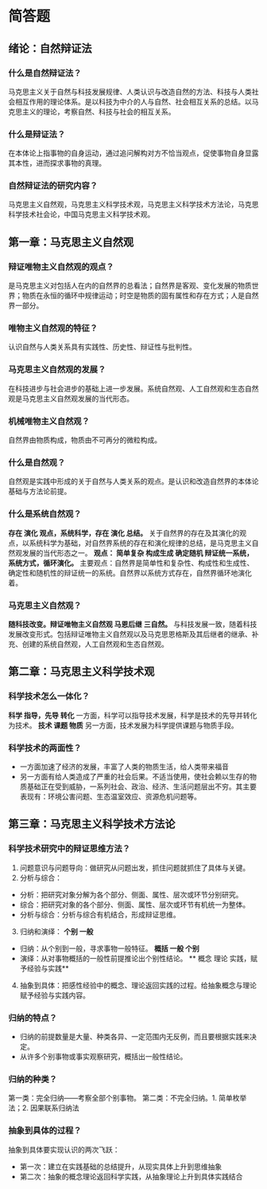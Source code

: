 # 简答题
## 绪论：自然辩证法
### 什么是自然辩证法？
马克思主义关于自然与科技发展规律、人类认识与改造自然的方法、科技与人类社会相互作用的理论体系。是以科技为中介的人与自然、社会相互关系的总结。以马克思主义的理论，考察自然、科技与社会的相互关系。
### 什么是辩证法？
在本体论上指事物的自身运动，通过追问解构对方不恰当观点，促使事物自身显露其本性，进而探求事物的真理。
### 自然辩证法的研究内容？
马克思主义自然观，马克思主义科学技术观，马克思主义科学技术方法论，马克思科学技术社会论，中国马克思主义科学技术观。
## 第一章：马克思主义自然观
### 辩证唯物主义自然观的观点？
是马克思主义对包括人在内的自然界的总看法；自然界是客观、变化发展的物质世界；物质在永恒的循环中规律运动；时空是物质的固有属性和存在方式；人是自然界一部分。
### 唯物主义自然观的特征？
认识自然与人类关系具有实践性、历史性、辩证性与批判性。
###  马克思主义自然观的发展？
在科技进步与社会进步的基础上进一步发展。系统自然观、人工自然观和生态自然观是马克思主义自然观发展的当代形态。
### 机械唯物主义自然观？
自然界由物质构成，物质由不可再分的微粒构成。
### 什么是自然观？
自然观是实践中形成的关于自然与人类关系的观点。是认识和改造自然界的本体论基础与方法论前提。
### 什么是系统自然观？
**存在 演化 观点，系统科学，存在 演化 总结。**
关于自然界的存在及其演化的观点，以系统科学为基础，对自然界系统的存在和演化规律的总结，是马克思主义自然观发展的当代形态之一。
**观点： 简单复杂 构成生成 确定随机 辩证统一系统，系统方式，循环演化。**
主要观点：自然界是简单性和复杂性、构成性和生成性、确定性和随机性的辩证统一的系统。自然界以系统方式存在，自然界循环地演化着。
### 马克思主义自然观？
**随科技改变。辩证唯物主义自然观 马恩后继 三自然。**
与科技发展一致，随着科技发展改变形式。包括辩证唯物主义自然观以及马克思恩格斯及其后继者的继承、补充、创建的系统自然观，人工自然观和生态自然观。
## 第二章：马克思主义科学技术观
### 科学技术怎么一体化？
**科学 指导，先导 转化**
一方面，科学可以指导技术发展，科学是技术的先导并转化为技术。
**技术 课题 物质**
另一方面，技术发展为科学提供课题与物质手段。
### 科学技术的两面性？
* ⼀⽅⾯加速了经济的发展，丰富了⼈类的物质⽣活，给⼈类带来福⾳
* 另⼀⽅⾯有给⼈类造成了严重的社会后果。不适当使⽤，使社会赖以⽣存的物质基础正在受到威胁，⼀系列社会、政治、经济、⽣活问题层出不穷。其主要表现有：环境公害问题、⽣态温室效应、资源危机问题等。
## 第三章：马克思主义科学技术方法论
### 科学技术研究中的辩证思维方法？
1. 问题意识与问题导向：做研究从问题出发，抓住问题就抓住了具体与关键。
2. 分析与综合：
* 分析：把研究对象分解为各个部分、侧面、属性、层次或环节分别研究。
* 综合：把研究对象的各个部分、侧面、属性、层次或环节有机统一为整体。
* 分析与综合：分析与综合有机结合，形成辩证思维。
3. 归纳和演绎：
**个别 一般**
* 归纳：从个别到一般，寻求事物一般特征。
**概括 一般 个别**
* 演绎：从对事物概括的一般性前提推论出个别性结论。
** 概念 理论 实践，赋予经验与实践**
4. 抽象到具体：把感性经验中的概念、理论返回实践的过程。给抽象概念与理论赋予经验与实践内容。
### 归纳的特点？
* 归纳的前提数量是大量、种类各异、一定范围内无反例，而且要根据实践来决定。
* 从许多个别事物或事实观察研究，概括出一般性结论。

### 归纳的种类？
第一类：完全归纳——考察全部个别事物。
第二类：不完全归纳。1. 简单枚举法；2. 因果联系归纳法

### 抽象到具体的过程？
抽象到具体要实现认识的两次飞跃：
* 第一次：建立在实践基础的总结提升，从现实具体上升到思维抽象
* 第二次：抽象的概念理论返回科学实践，从抽象理论上升到具体实践结合
